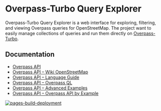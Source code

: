 # Overpass-Turbo Query Explorer
Overpass-Turbo Query Explorer is a web interface for exploring, filtering, and viewing Overpass queries for OpenStreetMap. The project want to easily manage collections of queries and run them directly on [Overpass-Turbo](https://overpass-turbo.eu/).

## Documentation
- [Overpass API](http://www.overpass-api.de/)
- [Overpass API – Wiki OpenStreetMap](https://wiki.openstreetmap.org/wiki/Overpass_API)
- [Overpass API – Language Guide](https://wiki.openstreetmap.org/wiki/Overpass_API/Language_Guide)
- [Overpass API – Overpass QL](https://wiki.openstreetmap.org/wiki/Overpass_API/Overpass_QL)
- [Overpass API – Advanced Examples](https://wiki.openstreetmap.org/wiki/Overpass_API/Advanced_examples)
- [Overpass API – Overpass API by Example](https://wiki.openstreetmap.org/wiki/Overpass_API/Overpass_API_by_Example)

[![pages-build-deployment](https://github.com/andrea-del-sarto/overpass-turbo_query_explorer/actions/workflows/pages/pages-build-deployment/badge.svg)](https://github.com/andrea-del-sarto/overpass-turbo_query_explorer/actions/workflows/pages/pages-build-deployment)
